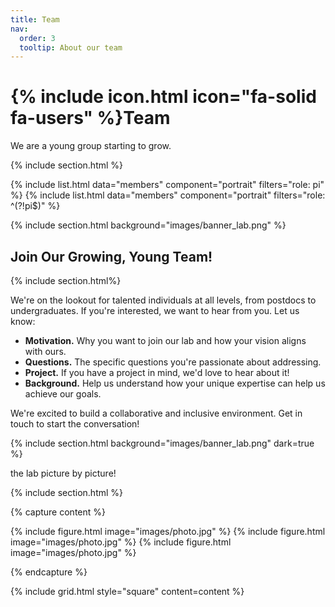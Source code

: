 ```yaml
---
title: Team
nav:
  order: 3
  tooltip: About our team
---
```


# {% include icon.html icon="fa-solid fa-users" %}Team

We are a young group starting to grow.

{% include section.html %}

{% include list.html data="members" component="portrait" filters="role: pi" %}
{% include list.html data="members" component="portrait" filters="role: ^(?!pi$)" %}

{% include section.html background="images/banner_lab.png" %}
## Join Our Growing, Young Team!
{% include section.html%}

We're on the lookout for talented individuals at all levels, from postdocs to undergraduates. If you're interested, we want to hear from you. Let us know:

- **Motivation.** Why you want to join our lab and how your vision aligns with ours.
- **Questions.** The specific questions you're passionate about addressing.
- **Project.** If you have a project in mind, we'd love to hear about it!
- **Background.** Help us understand how your unique expertise can help us achieve our goals.

We're excited to build a collaborative and inclusive environment. Get in touch to start the conversation!

{% include section.html background="images/banner_lab.png" dark=true %}

the lab picture by picture!

{% include section.html %}

{% capture content %}

{% include figure.html image="images/photo.jpg" %}
{% include figure.html image="images/photo.jpg" %}
{% include figure.html image="images/photo.jpg" %}

{% endcapture %}

{% include grid.html style="square" content=content %}
